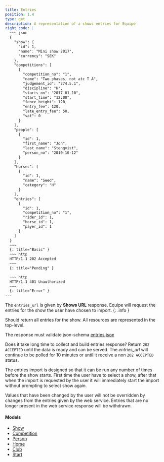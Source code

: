 ```yaml
---
title: Entries
position: 1.4
type: get
description: A representation of a shows entries for Equipe
right_code: |
  ~~~ json
  {
    "show": {
      "id": 1,
      "name": "Mini show 2017",
      "currency": "SEK"
    },
    "competitions": [
      {
        "competition_no": "1",
        "name": "Two phases, not atc T A",
        "judgement_id": "274.5.1",
        "discipline": "H",
        "starts_on": "2017-01-10",
        "start_time": "12:00",
        "fence_height": 120,
        "entry_fee": 120,
        "late_entry_fee": 50,
        "vat": 0
      }
    ],
    "people": [
      {
        "id": 1,
        "first_name": "Jon",
        "last_name": "Stenqvist",
        "person_no": "2010-10-12"
      }
    ],
    "horses": [
      {
        "id": 1,
        "name": "Seed",
        "category": "H"
      }
    ],
    "entries": [
      {
        "id": 1,
        "competition_no": "1",
        "rider_id": 1,
        "horse_id": 1,
        "payer_id": 1
      }
    ]
  }
  ~~~
  {: title="Basic" }
  ~~~ http
  HTTP/1.1 202 Accepted
  ~~~
  {: title="Pending" }

  ~~~ http
  HTTP/1.1 401 Unauthorized
  ~~~
  {: title="Error" }
---
```

The `entries_url` is given by **Shows URL** response. Equipe will request the entries for the show the user have chosen to import.
{: .info }

Should return all entries for the show. All resources are represented in the top-level.

The response must validate json-schema [entries.json](https://app.equipe.com/api/schemas/entries.json)

Does it take long time to collect and build entries response? Return `202 ACCEPTED` until the data is ready and can be served. The *entries_url* will continue to be polled for 10 minutes or until it receive a non `202 ACCEPTED` status.

The entries import is designed so that it can be run any number of times before the show starts. First time the user have to select a show, after that when the import is requested by the user it will immediately start the import without prompting to select show again.

Values that have been changed by the user will not be overridden by changes from the entries given by the web service. Entries that are no longer present in the web service response will be withdrawn.

#### Models

* [Show](models/SHOW.md)
* [Competition](models/COMPETITION.md)
* [Person](models/PERSON.md)
* [Horse](models/HORSE.md)
* [Club](models/CLUB.md)
* [Start](models/START.md)
